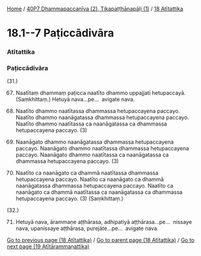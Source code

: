 
[Home](/) / [40P7 Dhammapaccanīya (2), Tikapaṭṭhānapāḷi (1)](../../40P7.md) / [18 Atītattika](../18.md)

# 18.1--7 Paṭiccādivāra

### Atītattika

### Paṭiccādivāra

(31.)

67. Naatītaṃ dhammaṃ paṭicca naatīto dhammo uppajjati hetupaccayā. (Saṃkhittaṃ.) Hetuyā nava…pe…  avigate nava.

68. Naatīto dhammo naatītassa dhammassa hetupaccayena paccayo. Naatīto dhammo naanāgatassa dhammassa hetupaccayena paccayo. Naatīto dhammo naatītassa ca naanāgatassa ca dhammassa hetupaccayena paccayo. (3)

69. Naanāgato dhammo naanāgatassa dhammassa hetupaccayena paccayo. Naanāgato dhammo naatītassa dhammassa hetupaccayena paccayo. Naanāgato dhammo naatītassa ca naanāgatassa ca dhammassa hetupaccayena paccayo. (3)

70. Naatīto ca naanāgato ca dhammā naatītassa dhammassa hetupaccayena paccayo. Naatīto ca naanāgato ca dhammā naanāgatassa dhammassa hetupaccayena paccayo. Naatīto ca naanāgato ca dhammā naatītassa ca naanāgatassa ca dhammassa hetupaccayena paccayo. (3) (Saṃkhittaṃ.)

(32.)

71. Hetuyā nava, ārammaṇe aṭṭhārasa, adhipatiyā aṭṭhārasa…pe…  nissaye nava, upanissaye aṭṭhārasa, purejāte…pe…  avigate nava.

[Go to previous page (18 Atītattika)](../18.md) / [Go to parent page (18 Atītattika)](../18.md) / [Go to next page (19 Atītārammaṇattika)](../19.md)



